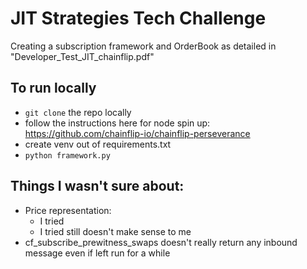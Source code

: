 # JIT Strategies Tech Challenge

Creating a subscription framework and OrderBook as detailed in "Developer_Test_JIT_chainflip.pdf"

## To run locally

- `git clone` the repo locally
- follow the instructions here for node spin up: https://github.com/chainflip-io/chainflip-perseverance
- create venv out of requirements.txt
- `python framework.py`

## Things I wasn't sure about:

- Price representation:
  - I tried
  - I tried
    still doesn't make sense to me
- cf_subscribe_prewitness_swaps doesn't really return any inbound message even if left run for a while

